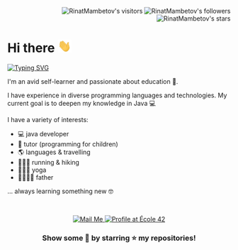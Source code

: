<p align="right">
	<img alt="RinatMambetov's visitors" src="https://komarev.com/ghpvc/?username=RinatMambetov&color=8c36db&style=flat&label=visitors" />
	<img alt="RinatMambetov's followers" src="https://img.shields.io/github/followers/RinatMambetov?color=blueviolet" />
	<img alt="RinatMambetov's stars" src="https://img.shields.io/github/stars/RinatMambetov?color=blueviolet" />
</p>

# Hi there <img src="https://raw.githubusercontent.com/appinha/appinha/main/img/Hi.gif" width="30px">

<!-- ### Thanks for visiting! 😄 -->

[![Typing SVG](https://readme-typing-svg.herokuapp.com?color=%164B63FF&lines=Thanks+for+visiting!+😄)](https://git.io/typing-svg)

I'm an avid self-learner and passionate about education 📖.
<!-- I'm a software engineering student at [Школа 21](https://21-school.ru/) 🏫 -->

I have experience in diverse programming languages and technologies. My current goal is to deepen my knowledge in Java 💻

I have a variety of interests:

- 💻 java developer
- 📖 tutor (programming for children)
- 🌎 languages & travelling
- 🏃🏻‍♂️ running & hiking
- 🧘🏼‍♂️ yoga
- 👨‍👩‍👧‍👦 father

... always learning something new 🤓

<!-- [![codewars](https://www.codewars.com/users/RinatMambetov/badges/small)](https://www.codewars.com/users/RinatMambetov) -->

<!-- ![Leetcode Stats](https://leetcard.jacoblin.cool/RinatMambetov?theme=light) -->

<!-- [![GitHub Streak](https://github-readme-streak-stats.herokuapp.com/?user=RinatMambetov)](https://git.io/streak-stats) -->

<!-- [![Readme Quotes](https://quotes-github-readme.vercel.app/api?type=horizontal&theme=light)](https://github.com/piyushsuthar/github-readme-quotes) -->

<br>

<p align="center">
	<a href="mailto:mambetovpost@gmail.com">
		<img alt="Mail Me" src="https://img.shields.io/badge/-Mail_me-blueviolet?style=flat&logo=Gmail&logoColor=white&link=mailto:mambetovpost@gmail.com" />
	</a>
	<!-- <a href="https://profile.intra.42.fr/users/greita">
		<img alt="Profile at École 42" src="https://img.shields.io/badge/-greita-yellow?style=flat&logo=42&logoColor=white&link=https://profile.intra.42.fr/users/greita" />
	</a> -->
	<a href="https://vk.com/rinatmambetov">
		<img alt="Profile at École 42" src="https://img.shields.io/badge/-Message me-blue?style=flat&logo=vk&logoColor=white&link=https://vk.com/rinatmambetov" />
	</a>
</p>

<h3 align="center">
	Show some 🤗 by starring ⭐️ my repositories!
</h3>
